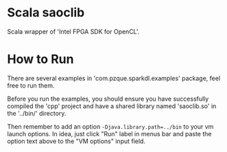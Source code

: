 # Scala saoclib
 Scala wrapper of 'Intel FPGA SDK for OpenCL'.
 
# How to Run

There are several examples in 'com.pzque.sparkdl.examples' package, feel free to run them.

Before you run the examples, you should ensure you have successfully compiled the 'cpp' project and have a shared library named
'saoclib.so' in the '../bin/' directory. 

Then remember to add an option `-Djava.library.path=../bin` to your vm launch options.
In idea, just click "Run" label in menus bar and paste the option text above to the "VM options" input field.

